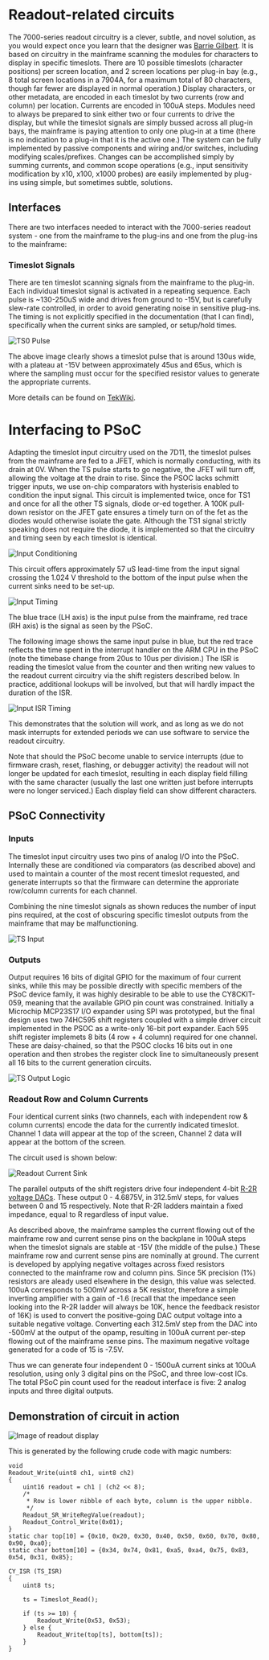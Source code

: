 # Readout-related circuits
The 7000-series readout circuitry is a clever, subtle, and novel solution, as you would expect once you learn that the designer was [Barrie Gilbert](https://w140.com/tekwiki/wiki/Barrie_Gilbert).
It is based on circuitry in the mainframe scanning the modules for characters to display in specific timeslots.
There are 10 possible timeslots (character positions) per screen location, and 2 screen locations per plug-in bay (e.g., 8 total screen locations in a 7904A, for a maximum total of 80 characters, though far fewer are displayed in normal operation.)
Display characters, or other metadata, are encoded in each timeslot by two currents (row and column) per location.
Currents are encoded in 100uA steps.
Modules need to always be prepared to sink either two or four currents to drive the display, but while the timeslot signals are simply bussed across all plug-in bays, the mainframe is paying attention to only one plug-in at a time (there is no indication to a plug-in that it is the active one.)
The system can be fully implemented by passive components and wiring and/or switches, including modifying scales/prefixes. Changes can be accomplished simply by summing currents, and common scope operations (e.g., input sensitivity modification by x10, x100, x1000 probes) are easily implemented by plug-ins using simple, but sometimes subtle, solutions.

## Interfaces
There are two interfaces needed to interact with the 7000-series readout system - one from the mainframe to the plug-ins and one from the plug-ins to the mainframe:

### Timeslot Signals

There are ten timeslot scanning signals from the mainframe to the plug-in.
Each individual timeslot signal is activated in a repeating sequence.
Each pulse is ~130-250uS wide and drives from ground to -15V, but is carefully slew-rate controlled, in order to avoid generating noise in sensitive plug-ins.
The timing is not explicitly specified in the documentation (that I can find), specifically when the current sinks are sampled, or setup/hold times.

![TS0 Pulse](/Images/Tek7K-TS0-202107301946.png)

The above image clearly shows a timeslot pulse that is around 130us wide, with a plateau at -15V between approximately 45us and 65us, which is where the sampling must occur for the specified resistor values to generate the appropriate currents.

More details can be found on [TekWiki](https://w140.com/tekwiki/wiki/7000_series_readout_system).

# Interfacing to PSoC

Adapting the timeslot input circuitry used on the 7D11, the timeslot pulses from the mainframe are fed to a JFET, which is normally conducting, with its drain at 0V. When the TS pulse starts to go negative, the JFET will turn off, allowing the voltage at the drain to rise. Since the PSOC lacks schmitt trigger inputs, we use on-chip comparators with hysterisis enabled to condition the input signal. This circuit is implemented twice, once for TS1 and once for all the other TS signals, diode or-ed together. A 100K pull-down resistor on the JFET gate ensures a timely turn on of the fet as the diodes would otherwise isolate the gate. Although the TS1 signal strictly speaking does not require the diode, it is implemented so that the circuitry and timing seen by each timeslot is identical.

![Input Conditioning](/Images/TS_Pulse_Input_Detail_20230703.png)

This circuit offers approximately 57 uS lead-time from the input signal crossing the 1.024 V threshold to the bottom of the input pulse when the current sinks need to be set-up.

![Input Timing](/Images/TS_Pulse_Inputs_20230703.png)

The blue trace (LH axis) is the input pulse from the mainframe, red trace (RH axis) is the signal as seen by the PSoC.

The following image shows the same input pulse in blue, but the red trace reflects the time spent in the interrupt handler on the ARM CPU in the PSoC (note the timebase change from 20us to 10us per division.) The ISR is reading the timeslot value from the counter and then writing new values to the readout current circuitry via the shift registers described below. In practice, additional lookups will be involved, but that will hardly impact the duration of the ISR.

![Input ISR Timing](/Images/TS_Pulse_Input_ISR_Timing_20230703.png)

This demonstrates that the solution will work, and as long as we do not mask interrupts for extended periods we can use software to service the readout circuitry.

Note that should the PSoC become unable to service interrupts (due to firmware crash, reset, flashing, or debugger activity) the readout will not longer be updated for each timeslot, resulting in each display field filling with the same character (usually the last one written just before interrupts were no longer serviced.) Each display field can show different characters.

## PSoC Connectivity

### Inputs

The timeslot input circuitry uses two pins of analog I/O into the PSoC.
Internally these are conditioned via comparators (as described above) and used to maintain a counter of the most recent timeslot requested, and generate interrupts so that the firmware can determine the approriate row/column currents for each channel.

Combining the nine timeslot signals as shown reduces the number of input pins required, at the cost of obscuring specific timeslot outputs from the mainframe that may be malfunctioning.

![TS Input](/Images/Readout_input_20230703.png)

### Outputs

Output requires 16 bits of digital GPIO for the maximum of four current sinks, while this may be possible directly with specific members of the PSoC device family, it was highly desirable to be able to use the CY8CKIT-059, meaning that the available GPIO pin count was constrained. Initially a Microchip MCP23S17 I/O expander using SPI was prototyped, but the final design uses two 74HC595 shift registers coupled with a simple driver circuit implemented in the PSOC as a write-only 16-bit port expander. Each 595 shift register implemets 8 bits (4 row + 4 column) required for one channel. These are daisy-chained, so that the PSOC clocks 16 bits out in one operation and then strobes the register clock line to simultaneously present all 16 bits to the current generation circuits.

![TS Output Logic](/Images/Readout_output_20230703.png)

### Readout Row and Column Currents
Four identical current sinks (two channels, each with independent row & column currents) encode the data for the currently indicated timeslot.  
Channel 1 data will appear at the top of the screen, Channel 2 data will appear at the bottom of the screen.

The circuit used is shown below:

![Readout Current Sink](/Images/Readout_V4_Extract.png)

The parallel outputs of the shift registers drive four independent 4-bit [R-2R voltage DACs](https://en.wikipedia.org/wiki/Resistor_ladder#R%E2%80%932R_resistor_ladder_network_(digital_to_analog_conversion)). These output 0 - 4.6875V, in 312.5mV steps, for values between 0 and 15 respectively. Note that R-2R ladders maintain a fixed impedance, equal to R regardless of input value.

As described above, the mainframe samples the current flowing out of the mainframe row and current sense pins on the backplane in 100uA steps when the timeslot signals are stable at -15V (the middle of the pulse.)
These mainframe row and current sense pins are nominally at ground.
The current is developed by applying negative voltages across fixed resistors connected to the mainframe row and column pins. Since 5K precision (1%) resistors are aleady used elsewhere in the design, this value was selected.
100uA corresponds to 500mV across a 5K resistor, therefore a simple inverting amplifier with a gain of -1.6 (recall that the impedance seen looking into the R-2R ladder will always be 10K, hence the feedback resistor of 16K) is used to convert the positive-going DAC output voltage into a suitable negative voltage. Converting each 312.5mV step from the DAC into -500mV at the output of the opamp, resulting in 100uA current per-step flowing out of the mainframe sense pins. The maximum negative voltage generated for a code of 15 is -7.5V.

Thus we can generate four independent 0 - 1500uA current sinks at 100uA resolution, using only 3 digital pins on the PSoC, and three low-cost ICs. The total PSoC pin count used for the readout interface is five: 2 analog inputs and three digital outputs.

## Demonstration of circuit in action
![Image of readout display](/Images/Readout_Example_20230703.jpg)

This is generated by the following crude code with magic numbers:

```
void
Readout_Write(uint8 ch1, uint8 ch2)
{
    uint16 readout = ch1 | (ch2 << 8);
    /*
     * Row is lower nibble of each byte, column is the upper nibble.
     */
    Readout_SR_WriteRegValue(readout);
    Readout_Control_Write(0x01);
}
static char top[10] = {0x10, 0x20, 0x30, 0x40, 0x50, 0x60, 0x70, 0x80, 0x90, 0xa0};
static char bottom[10] = {0x34, 0x74, 0x81, 0xa5, 0xa4, 0x75, 0x83, 0x54, 0x31, 0x85};

CY_ISR (TS_ISR)
{
    uint8 ts;
    
    ts = Timeslot_Read();
    
    if (ts >= 10) {
        Readout_Write(0x53, 0x53);
    } else {
        Readout_Write(top[ts], bottom[ts]);
    }
}
```
